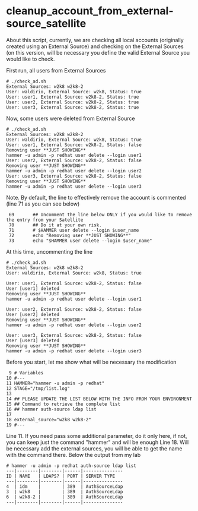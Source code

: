 # cleanup_account_from_external-source_satellite

About this script, currently, we are checking all local accounts (originally created using an External Source) and checking on the External Sources (on this version, will be necessary you define the valid External Source you would like to check.


First run, all users from External Sources
```
# ./check_ad.sh
External Sources: w2k8 w2k8-2
User: waldirio, External Source: w2k8, Status: true
User: user1, External Source: w2k8-2, Status: true
User: user2, External Source: w2k8-2, Status: true
User: user3, External Source: w2k8-2, Status: true
```

Now, some users were deleted from External Source
```
# ./check_ad.sh
External Sources: w2k8 w2k8-2
User: waldirio, External Source: w2k8, Status: true
User: user1, External Source: w2k8-2, Status: false
Removing user **JUST SHOWING**
hammer -u admin -p redhat user delete --login user1
User: user2, External Source: w2k8-2, Status: false
Removing user **JUST SHOWING**
hammer -u admin -p redhat user delete --login user2
User: user3, External Source: w2k8-2, Status: false
Removing user **JUST SHOWING**
hammer -u admin -p redhat user delete --login user3
```
Note. By default, the line to effectively remove the account is commented (line 71 as you can see below)

```
 69       ## Uncomment the line below ONLY if you would like to remove the entry from your Satellite
 70       ## Do it at your own risk.
 71       # $HAMMER user delete --login $user_name
 72       echo "Removing user **JUST SHOWING**"
 73       echo "$HAMMER user delete --login $user_name"
```

At this time, uncommenting the line
```
# ./check_ad.sh
External Sources: w2k8 w2k8-2
User: waldirio, External Source: w2k8, Status: true

User: user1, External Source: w2k8-2, Status: false
User [user1] deleted
Removing user **JUST SHOWING**
hammer -u admin -p redhat user delete --login user1

User: user2, External Source: w2k8-2, Status: false
User [user2] deleted
Removing user **JUST SHOWING**
hammer -u admin -p redhat user delete --login user2

User: user3, External Source: w2k8-2, Status: false
User [user3] deleted
Removing user **JUST SHOWING**
hammer -u admin -p redhat user delete --login user3
```

Before you start, let me show what will be necessary the modification

```
 9 # Variables
10 #---
11 HAMMER="hammer -u admin -p redhat"
12 STAGE="/tmp/list.log"
13 
14 ## PLEASE UPDATE THE LIST BELOW WITH THE INFO FROM YOUR ENVIRONMENT
15 ## Command to retrieve the complete list
16 ## hammer auth-source ldap list
17 
18 external_source="w2k8 w2k8-2"
19 #---
```

Line 11. If you need pass some additional parameter, do it only here, if not, you can keep just the command "hammer" and will be enough
Line 18. Will be necessary add the external sources, you will be able to get the name with the command there. Below the output from my lab
```
# hammer -u admin -p redhat auth-source ldap list
---|--------|--------|------|---------------
ID | NAME   | LDAPS? | PORT | SERVER TYPE   
---|--------|--------|------|---------------
4  | idm    |        | 389  | AuthSourceLdap
3  | w2k8   |        | 389  | AuthSourceLdap
6  | w2k8-2 |        | 389  | AuthSourceLdap
---|--------|--------|------|---------------
```
